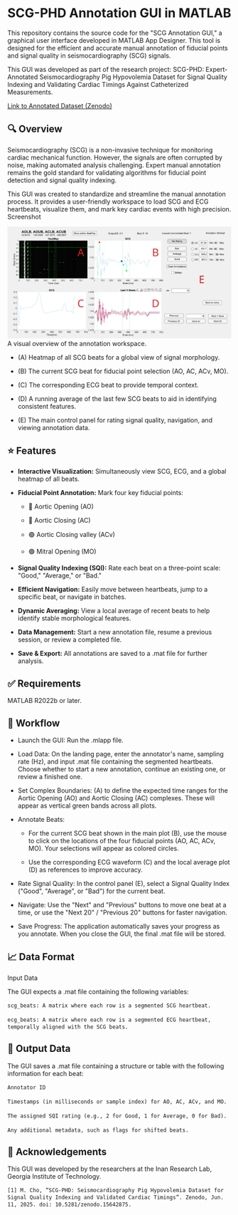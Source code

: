 # SCG-PHD Annotation GUI in MATLAB

This repository contains the source code for the "SCG Annotation GUI," a graphical user interface developed in MATLAB App Designer. This tool is designed for the efficient and accurate manual annotation of fiducial points and signal quality in seismocardiography (SCG) signals.

This GUI was developed as part of the research project: SCG-PHD: Expert-Annotated Seismocardiography Pig Hypovolemia Dataset for Signal Quality Indexing and Validating Cardiac Timings Against Catheterized Measurements.

[Link to Annotated Dataset (Zenodo)](https://doi.org/10.5281/zenodo.15642875)

## 🔍 Overview

Seismocardiography (SCG) is a non-invasive technique for monitoring cardiac mechanical function. However, the signals are often corrupted by noise, making automated analysis challenging. Expert manual annotation remains the gold standard for validating algorithms for fiducial point detection and signal quality indexing.

This GUI was created to standardize and streamline the manual annotation process. It provides a user-friendly workspace to load SCG and ECG heartbeats, visualize them, and mark key cardiac events with high precision.
Screenshot

![A visual overview of the annotation workspace.](assets/gui.png)
A visual overview of the annotation workspace.

- (A) Heatmap of all SCG beats for a global view of signal morphology.

- (B) The current SCG beat for fiducial point selection (AO, AC, ACv, MO).

- (C) The corresponding ECG beat to provide temporal context.

- (D) A running average of the last few SCG beats to aid in identifying consistent features.

- (E) The main control panel for rating signal quality, navigation, and viewing annotation data.

## ⭐ Features

- **Interactive Visualization:** Simultaneously view SCG, ECG, and a global heatmap of all beats.

- **Fiducial Point Annotation:** Mark four key fiducial points:
  
  - 🔴 Aortic Opening (AO)
  
  - 🔵 Aortic Closing (AC)
  
  - 🟣 Aortic Closing valley (ACv)
  
  - 🟢 Mitral Opening (MO)

- **Signal Quality Indexing (SQI):** Rate each beat on a three-point scale: "Good," "Average," or "Bad."

- **Efficient Navigation:** Easily move between heartbeats, jump to a specific beat, or navigate in batches.

- **Dynamic Averaging:** View a local average of recent beats to help identify stable morphological features.

- **Data Management:** Start a new annotation file, resume a previous session, or review a completed file.

- **Save & Export:** All annotations are saved to a .mat file for further analysis.

## ✅ Requirements

MATLAB R2022b or later.

## 🔀 Workflow

  - Launch the GUI: Run the .mlapp file.

  - Load Data: On the landing page, enter the annotator's name, sampling rate (Hz), and input .mat file containing the segmented heartbeats. Choose whether to start a new annotation, continue an existing one, or review a finished one.

  - Set Complex Boundaries: (A) to define the expected time ranges for the Aortic Opening (AO) and Aortic Closing (AC) complexes. These will appear as vertical green bands across all plots.

  - Annotate Beats:

    - For the current SCG beat shown in the main plot (B), use the mouse to click on the locations of the four fiducial points (AO, AC, ACv, MO). Your selections will appear as colored circles.
  
    - Use the corresponding ECG waveform (C) and the local average plot (D) as references to improve accuracy.

  - Rate Signal Quality: In the control panel (E), select a Signal Quality Index ("Good", "Average", or "Bad") for the current beat.

  - Navigate: Use the "Next" and "Previous" buttons to move one beat at a time, or use the "Next 20" / "Previous 20" buttons for faster navigation.

  - Save Progress: The application automatically saves your progress as you annotate. When you close the GUI, the final .mat file will be stored.

## 📈 Data Format
Input Data

The GUI expects a .mat file containing the following variables:

    scg_beats: A matrix where each row is a segmented SCG heartbeat.

    ecg_beats: A matrix where each row is a segmented ECG heartbeat, temporally aligned with the SCG beats.


## 📀 Output Data

The GUI saves a .mat file containing a structure or table with the following information for each beat:

    Annotator ID

    Timestamps (in milliseconds or sample index) for AO, AC, ACv, and MO.

    The assigned SQI rating (e.g., 2 for Good, 1 for Average, 0 for Bad).

    Any additional metadata, such as flags for shifted beats.

## 📝 Acknowledgements

This GUI was developed by the researchers at the Inan Research Lab, Georgia Institute of Technology.

    [1] M. Cho, “SCG-PHD: Seismocardiography Pig Hypovolemia Dataset for Signal Quality Indexing and Validated Cardiac Timings”. Zenodo, Jun. 11, 2025. doi: 10.5281/zenodo.15642875.

